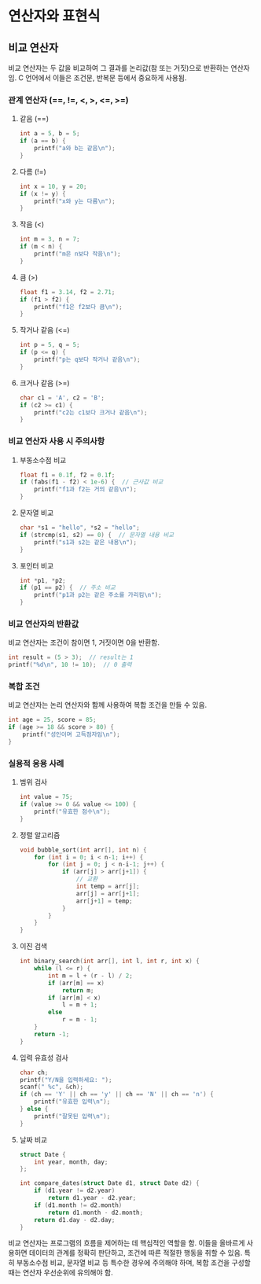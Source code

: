 # 연산자와 표현식

## 비교 연산자

비교 연산자는 두 값을 비교하여 그 결과를 논리값(참 또는 거짓)으로 반환하는 연산자임. C 언어에서 이들은 조건문, 반복문 등에서 중요하게 사용됨.

### 관계 연산자 (==, !=, <, >, <=, >=)

1. 같음 (==)

   ```c
   int a = 5, b = 5;
   if (a == b) {
       printf("a와 b는 같음\n");
   }
   ```

2. 다름 (!=)

   ```c
   int x = 10, y = 20;
   if (x != y) {
       printf("x와 y는 다름\n");
   }
   ```

3. 작음 (<)

   ```c
   int m = 3, n = 7;
   if (m < n) {
       printf("m은 n보다 작음\n");
   }
   ```

4. 큼 (>)

   ```c
   float f1 = 3.14, f2 = 2.71;
   if (f1 > f2) {
       printf("f1은 f2보다 큼\n");
   }
   ```

5. 작거나 같음 (<=)

   ```c
   int p = 5, q = 5;
   if (p <= q) {
       printf("p는 q보다 작거나 같음\n");
   }
   ```

6. 크거나 같음 (>=)

   ```c
   char c1 = 'A', c2 = 'B';
   if (c2 >= c1) {
       printf("c2는 c1보다 크거나 같음\n");
   }
   ```

### 비교 연산자 사용 시 주의사항

1. 부동소수점 비교

   ```c
   float f1 = 0.1f, f2 = 0.1f;
   if (fabs(f1 - f2) < 1e-6) {  // 근사값 비교
       printf("f1과 f2는 거의 같음\n");
   }
   ```

2. 문자열 비교

   ```c
   char *s1 = "hello", *s2 = "hello";
   if (strcmp(s1, s2) == 0) {  // 문자열 내용 비교
       printf("s1과 s2는 같은 내용\n");
   }
   ```

3. 포인터 비교

   ```c
   int *p1, *p2;
   if (p1 == p2) {  // 주소 비교
       printf("p1과 p2는 같은 주소를 가리킴\n");
   }
   ```

### 비교 연산자의 반환값

비교 연산자는 조건이 참이면 1, 거짓이면 0을 반환함.

```c
int result = (5 > 3);  // result는 1
printf("%d\n", 10 != 10);  // 0 출력
```

### 복합 조건

비교 연산자는 논리 연산자와 함께 사용하여 복합 조건을 만들 수 있음.

```c
int age = 25, score = 85;
if (age >= 18 && score > 80) {
    printf("성인이며 고득점자임\n");
}
```

### 실용적 응용 사례

1. 범위 검사

   ```c
   int value = 75;
   if (value >= 0 && value <= 100) {
       printf("유효한 점수\n");
   }
   ```

2. 정렬 알고리즘

   ```c
   void bubble_sort(int arr[], int n) {
       for (int i = 0; i < n-1; i++) {
           for (int j = 0; j < n-i-1; j++) {
               if (arr[j] > arr[j+1]) {
                   // 교환
                   int temp = arr[j];
                   arr[j] = arr[j+1];
                   arr[j+1] = temp;
               }
           }
       }
   }
   ```

3. 이진 검색

   ```c
   int binary_search(int arr[], int l, int r, int x) {
       while (l <= r) {
           int m = l + (r - l) / 2;
           if (arr[m] == x)
               return m;
           if (arr[m] < x)
               l = m + 1;
           else
               r = m - 1;
       }
       return -1;
   }
   ```

4. 입력 유효성 검사

   ```c
   char ch;
   printf("Y/N을 입력하세요: ");
   scanf(" %c", &ch);
   if (ch == 'Y' || ch == 'y' || ch == 'N' || ch == 'n') {
       printf("유효한 입력\n");
   } else {
       printf("잘못된 입력\n");
   }
   ```

5. 날짜 비교

   ```c
   struct Date {
       int year, month, day;
   };

   int compare_dates(struct Date d1, struct Date d2) {
       if (d1.year != d2.year)
           return d1.year - d2.year;
       if (d1.month != d2.month)
           return d1.month - d2.month;
       return d1.day - d2.day;
   }
   ```

비교 연산자는 프로그램의 흐름을 제어하는 데 핵심적인 역할을 함. 이들을 올바르게 사용하면 데이터의 관계를 정확히 판단하고, 조건에 따른 적절한 행동을 취할 수 있음. 특히 부동소수점 비교, 문자열 비교 등 특수한 경우에 주의해야 하며, 복합 조건을 구성할 때는 연산자 우선순위에 유의해야 함.
